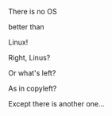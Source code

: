 There is no OS 

better than

Linux!

Right, Linus?

Or what's left? 

As in copyleft?

Except there is another one...

